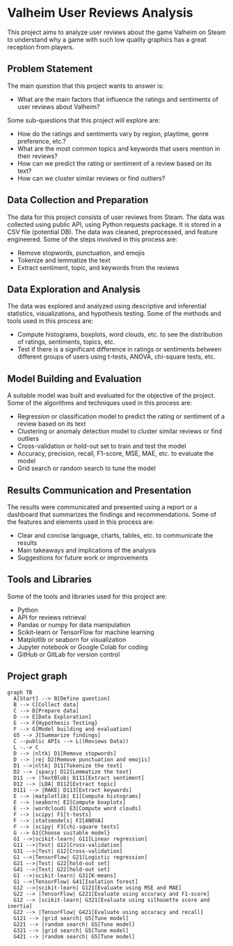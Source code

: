 
# Valheim User Reviews Analysis

This project aims to analyze user reviews about the game Valheim on Steam to understand why a game with such low quality graphics has a great reception from players.

## Problem Statement

The main question that this project wants to answer is:

- What are the main factors that influence the ratings and sentiments of user reviews about Valheim?

Some sub-questions that this project will explore are:

- How do the ratings and sentiments vary by region, playtime, genre preference, etc.?
- What are the most common topics and keywords that users mention in their reviews?
- How can we predict the rating or sentiment of a review based on its text?
- How can we cluster similar reviews or find outliers?

## Data Collection and Preparation

The data for this project consists of user reviews from Steam. The data was collected using public API, using Python requests package. It is stored in a CSV file (potential DB). The data was cleaned, preprocessed, and feature engineered. Some of the steps involved in this process are:

- Remove stopwords, punctuation, and emojis
- Tokenize and lemmatize the text
- Extract sentiment, topic, and keywords from the reviews

## Data Exploration and Analysis

The data was explored and analyzed using descriptive and inferential statistics, visualizations, and hypothesis testing. Some of the methods and tools used in this process are:

- Compute histograms, boxplots, word clouds, etc. to see the distribution of ratings, sentiments, topics, etc.
- Test if there is a significant difference in ratings or sentiments between different groups of users using t-tests, ANOVA, chi-square tests, etc.

## Model Building and Evaluation

A suitable model was built and evaluated for the objective of the project. Some of the algorithms and techniques used in this process are:

- Regression or classification model to predict the rating or sentiment of a review based on its text
- Clustering or anomaly detection model to cluster similar reviews or find outliers
- Cross-validation or hold-out set to train and test the model
- Accuracy, precision, recall, F1-score, MSE, MAE, etc. to evaluate the model
- Grid search or random search to tune the model

## Results Communication and Presentation

The results were communicated and presented using a report or a dashboard that summarizes the findings and recommendations. Some of the features and elements used in this process are:

- Clear and concise language, charts, tables, etc. to communicate the results
- Main takeaways and implications of the analysis
- Suggestions for future work or improvements

## Tools and Libraries

Some of the tools and libraries used for this project are:

- Python
- API for reviews retrieval
- Pandas or numpy for data manipulation
- Scikit-learn or TensorFlow for machine learning
- Matplotlib or seaborn for visualization
- Jupyter notebook or Google Colab for coding
- GitHub or GitLab for version control

## Project graph
```mermaid
graph TB
  A[Start] --> B[Define question]
  B --> C[Collect data]
  C --> D[Prepare data]
  D --> E[Data Exploration]
  E --> F{Hypothesis Testing}
  F --> G[Model building and evaluation]
  G5 --> J[Summarize findings]
  C --public APIs --> L((Reviews Data))
  L -.-> C
  D --> |nltk| D1[Remove stopwords]
  D --> |re| D2[Remove punctuation and emojis]  
  D1 -->|nltk| D11[Tokenize the text]
  D2 --> |spacy| D12[Lemmatize the text]
  D11 --> |TextBlob| D111[Extract sentiment]
  D12 --> |LDA| D112[Extract topic]
  D111 --> |RAKE| D113[Extract keywords]
  E --> |matplotlib| E1[Compute histograms]
  E --> |seaborn| E2[Compute boxplots]
  E --> |wordcloud| E3[Compute word clouds]
  F --> |scipy| F1[t-tests]
  F --> |statsmodels| F2[ANOVA]
  F --> |scipy| F3[chi-square tests]
  G --> G1{Choose suitable model}
  G1 -->|scikit-learn| G11[Linear regression] 
  G11 -->|Test| G12[Cross-validation] 
  G31 -->|Test| G12[Cross-validation] 
  G1 -->|TensorFlow| G21[Logistic regression]
  G21 -->|Test| G22[hold-out set]
  G41 -->|Test| G22[hold-out set] 
  G1 -->|scikit-learn| G31[K-means]
  G1 -->|TensorFlow| G41[Isolation forest]
  G12 -->|scikit-learn| G121[Evaluate using MSE and MAE]
  G22 --> |TensorFlow| G221[Evaluate using accuracy and F1-score]
  G12 --> |scikit-learn| G321[Evaluate using silhouette score and inertia]
  G22 --> |TensorFlow| G421[Evaluate using accuracy and recall]
  G121 --> |grid search| G5[Tune model]
  G221 --> |random search| G5[Tune model]
  G321 --> |grid search| G5[Tune model]
  G421 --> |random search| G5[Tune model]
```